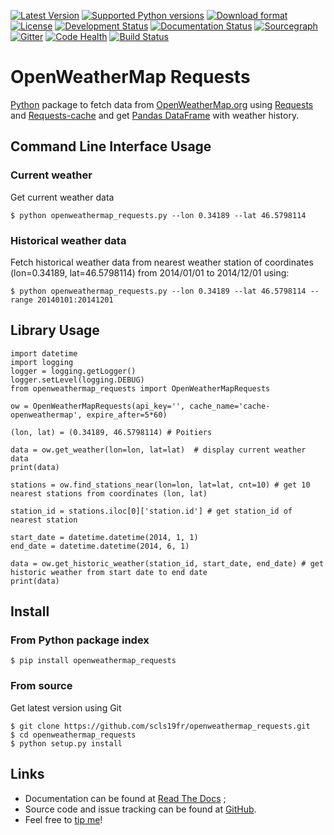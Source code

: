 [![Latest Version](https://pypip.in/version/openweathermap_requests/badge.svg)](https://pypi.python.org/pypi/openweathermap_requests/)
[![Supported Python versions](https://pypip.in/py_versions/openweathermap_requests/badge.svg)](https://pypi.python.org/pypi/openweathermap_requests/)
[![Download format](https://pypip.in/format/openweathermap_requests/badge.svg)](https://pypi.python.org/pypi/openweathermap_requests/)
[![License](https://pypip.in/license/openweathermap_requests/badge.svg)](https://pypi.python.org/pypi/openweathermap_requests/)
[![Development Status](https://pypip.in/status/openweathermap_requests/badge.svg)](https://pypi.python.org/pypi/openweathermap_requests/)
[![Documentation Status](https://readthedocs.org/projects/openweathermap-requests/badge/?version=latest)](http://openweathermap-requests.readthedocs.org/en/latest/)
[![Sourcegraph](https://sourcegraph.com/api/repos/github.com/scls19fr/openweathermap_requests/.badges/status.png)](https://sourcegraph.com/github.com/scls19fr/openweathermap_requests)
[![Gitter](https://badges.gitter.im/Join%20Chat.svg)](https://gitter.im/scls19fr/openweathermap_requests?utm_source=badge&utm_medium=badge&utm_campaign=pr-badge&utm_content=badge)
[![Code Health](https://landscape.io/github/scls19fr/openweathermap_requests/master/landscape.svg?style=flat)](https://landscape.io/github/scls19fr/openweathermap_requests/master)
[![Build Status](https://travis-ci.org/scls19fr/openweathermap_requests.svg?branch=master)](https://travis-ci.org/scls19fr/openweathermap_requests)

OpenWeatherMap Requests
=======================

[Python](https://www.python.org/) package to fetch data from [OpenWeatherMap.org](http://openweathermap.org/) using [Requests](http://docs.python-requests.org/) and [Requests-cache](https://requests-cache.readthedocs.org) and get [Pandas DataFrame](http://pandas.pydata.org/) with weather history.

Command Line Interface Usage
----------------------------

### Current weather

Get current weather data

    $ python openweathermap_requests.py --lon 0.34189 --lat 46.5798114

### Historical weather data

Fetch historical weather data from nearest weather station of coordinates (lon=0.34189, lat=46.5798114) from 2014/01/01 to 2014/12/01 using:

    $ python openweathermap_requests.py --lon 0.34189 --lat 46.5798114 --range 20140101:20141201

Library Usage
-------------

    import datetime
    import logging
    logger = logging.getLogger()
    logger.setLevel(logging.DEBUG)
    from openweathermap_requests import OpenWeatherMapRequests

    ow = OpenWeatherMapRequests(api_key='', cache_name='cache-openweathermap', expire_after=5*60)

    (lon, lat) = (0.34189, 46.5798114) # Poitiers

    data = ow.get_weather(lon=lon, lat=lat)  # display current weather data
    print(data)

    stations = ow.find_stations_near(lon=lon, lat=lat, cnt=10) # get 10 nearest stations from coordinates (lon, lat)

    station_id = stations.iloc[0]['station.id'] # get station_id of nearest station

    start_date = datetime.datetime(2014, 1, 1)
    end_date = datetime.datetime(2014, 6, 1)

    data = ow.get_historic_weather(station_id, start_date, end_date) # get historic weather from start date to end date
    print(data)

Install
-------

### From Python package index

    $ pip install openweathermap_requests

### From source

Get latest version using Git

    $ git clone https://github.com/scls19fr/openweathermap_requests.git
    $ cd openweathermap_requests
    $ python setup.py install

Links
-----

-   Documentation can be found at [Read The Docs](http://openweathermap-requests.readthedocs.org/) ;
-   Source code and issue tracking can be found at [GitHub](https://github.com/scls19fr/openweathermap_requests).
-   Feel free to [tip me](https://gratipay.com/scls19fr/)!
